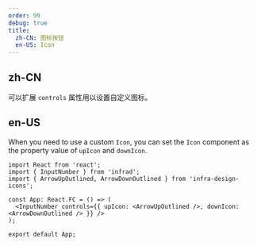 ```yaml
---
order: 99
debug: true
title:
  zh-CN: 图标按钮
  en-US: Icon
---
```


## zh-CN

可以扩展 `controls` 属性用以设置自定义图标。

## en-US

When you need to use a custom `Icon`, you can set the `Icon` component as the property value of `upIcon` and `downIcon`.

```tsx
import React from 'react';
import { InputNumber } from 'infrad';
import { ArrowUpOutlined, ArrowDownOutlined } from 'infra-design-icons';

const App: React.FC = () => (
  <InputNumber controls={{ upIcon: <ArrowUpOutlined />, downIcon: <ArrowDownOutlined /> }} />
);

export default App;
```
